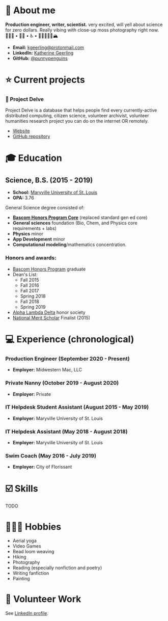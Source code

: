 # 💁 About me

**Production engineer, writer, scientist.** very excited, will yell about science for zero dollars. Really vibing with close-up moss photography right now.
👩🏻‍🔬 • 🏳️‍🌈 • ♿️ • 🥾✌🏻🤙🏻🏔
* **Email:** [kgeerling@protonmail.com](kgeerling@protonmail.com)
* **LinkedIn:** [Katherine Geerling](https://www.linkedin.com/in/katherine-geerling-774929111/)
* **GitHub:** [@punnypenguins](https://github.com/punnypenguins)

# ⭐ Current projects

### 🧬 Project Delve

Project Delve is a database that helps people find every currently-active distributed computing, citizen science, volunteer archivist, volunteer humanities research project you can do on the internet OR remotely.
* [Website](https://projectdelve.com/)
* [GitHub repository](https://github.com/punnypenguins/projectdelve)


# 🎓 Education

## Science, B.S. (2015 - 2019)
* **School:** [Maryville University of St. Louis](https://www.maryville.edu/)
* **GPA:** 3.76

General Science degree consisted of:
* [**Bascom Honors Program Core**](https://www.maryville.edu/bascom/wp-content/uploads/sites/23/2020/07/Bascom-Program-Planner-FA19.pdf) (replaced standard gen ed core)
* **General sciences** foundation (Bio, Chem, and Physics core requirements + labs)
* **Physics** minor
* **App Development** minor
* **Computational modeling**/mathematics concentration.

### Honors and awards:
* [Bascom Honors Program](https://www.maryville.edu/bascom/) graduate
* Dean's List:
  * Fall 2015
  * Fall 2016
  * Fall 2017
  * Spring 2018
  * Fall 2018
  * Spring 2019
* [Alpha Lambda Delta](https://www.nationalald.org/) honor society
* [National Merit Scholar](https://www.nationalmerit.org/s/1758/interior.aspx?sid=1758&gid=2&pgid=424) Finalist (2015)

# 💻 Experience (chronological)

### Production Engineer (September 2020 - Present)
* **Employer:** Midwestern Mac, LLC

### Private Nanny (October 2019 - August 2020)
* **Employer:** Private

### IT Helpdesk Student Assistant (August 2015 - May 2019)
* **Employer:** Maryville University of St. Louis

### IT Helpdesk Assistant (May 2018 - August 2018)
* **Employer:** Maryville University of St. Louis

### Swim Coach (May 2016 - July 2019)
* **Employer:** City of Florissant


# ☑️ Skills

TODO


# 🤸🏻‍♀️ Hobbies
* Aerial yoga
* Video Games
* Bead loom weaving
* Hiking
* Photography
* Reading (especially nonfiction and poetry)
* Writing fanfiction
* Painting


# 🤝 Volunteer Work
See [LinkedIn profile](https://www.linkedin.com/in/katherine-geerling-774929111/).
